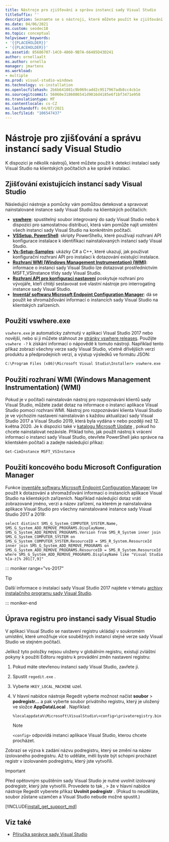 ```yaml
---
title: Nástroje pro zjišťování a správu instancí sady Visual Studio
titleSuffix: ''
description: Seznamte se s nástroji, které můžete použít ke zjišťování a správě instalací sady Visual Studio na klientských počítačích.
ms.date: 04/06/2021
ms.custom: seodec18
ms.topic: conceptual
helpviewer_keywords:
- '{{PLACEHOLDER}}'
- '{{PLACEHOLDER}}'
ms.assetid: 85686707-14C0-4860-9B7A-66485D43D241
author: ornellaalt
ms.author: ornella
manager: jmartens
ms.workload:
- multiple
ms.prod: visual-studio-windows
ms.technology: vs-installation
ms.openlocfilehash: 2b6b641081c9b969cadd2c9517967adb8cc4cb1e
ms.sourcegitcommit: 56060e3186086541d9016d4185e6f1bf3471e958
ms.translationtype: MT
ms.contentlocale: cs-CZ
ms.lasthandoff: 04/07/2021
ms.locfileid: "106547437"
---
```

# <a name="tools-for-detecting-and-managing-visual-studio-instances"></a>Nástroje pro zjišťování a správu instancí sady Visual Studio

K dispozici je několik nástrojů, které můžete použít k detekci instalací sady Visual Studio na klientských počítačích a ke správě instalací.

## <a name="detecting-existing-visual-studio-instances"></a>Zjišťování existujících instancí sady Visual Studio

Následující nástroje a pomůcky vám pomůžou detekovat a spravovat nainstalované instance sady Visual Studio na klientských počítačích:

* [**vswhere**](https://github.com/microsoft/vswhere): spustitelný soubor integrovaný do sady Visual Studio nebo k dispozici pro samostatnou distribuci, která vám pomůže najít umístění všech instancí sady Visual Studio na konkrétním počítači.
* [**VSSetup. PowerShell**](https://github.com/microsoft/vssetup.powershell): skripty PowerShellu, které používají rozhraní API konfigurace instalace k identifikaci nainstalovaných instancí sady Visual Studio.
* [**Vs-Setup-Samples**](https://github.com/microsoft/vs-setup-samples): ukázky C# a C++, které ukazují, jak používat konfigurační rozhraní API pro instalaci k dotazování existující instalace.
* [**Rozhraní WMI (Windows Management Instrumentation) (WMI)**](https://docs.microsoft.com/windows/win32/wmisdk/wmi-start-page): informace o instanci sady Visual Studio lze dotazovat prostřednictvím MSFT_VSInstance třídy sady Visual Studio. 
* [**Rozhraní API pro konfiguraci nastavení**](<xref:Microsoft.VisualStudio.Setup.Configuration>) poskytuje rozhraní pro vývojáře, kteří chtějí sestavovat své vlastní nástroje pro interrogating instance sady Visual Studio.
* [**Inventář softwaru Microsoft Endpoint Configuration Manager**](https://docs.microsoft.com/mem/configmgr/core/clients/manage/inventory/introduction-to-software-inventory): dá se použít ke shromažďování informací o instancích sady Visual Studio na klientských zařízeních. 

## <a name="using-vswhereexe"></a>Použití vswhere.exe

`vswhere.exe` je automaticky zahrnutý v aplikaci Visual Studio 2017 nebo novější, nebo si ji můžete stáhnout ze [stránky vswhere releases](https://github.com/Microsoft/vswhere/releases). Použijte `vswhere -?` k získání informací o nápovědě k tomuto nástroji. Například tento příkaz zobrazí všechny verze sady Visual Studio, včetně dřívějších verzí produktu a předprodejních verzí, a výstup výsledků ve formátu JSON:

```cmd
C:\Program Files (x86)\Microsoft Visual Studio\Installer> vswhere.exe -legacy -prerelease -format json
```

## <a name="using-windows-management-instrumentation-wmi"></a>Použití rozhraní WMI (Windows Management Instrumentation) (WMI)

Pokud je v počítači nainstalován nástroj pro rozpoznávání klientů sady Visual Studio, můžete zadat dotaz na informace o instanci aplikace Visual Studio pomocí rozhraní WMI. Nástroj pro rozpoznávání klienta Visual Studio je ve výchozím nastavení nainstalován s každou aktualizací sady Visual Studio 2017 a Visual Studio 2019, která byla vydána v nebo později než 12. května 2020. Je k dispozici také v [katalogu Microsoft Update](https://catalog.update.microsoft.com/) , pokud ho chcete nainstalovat nezávisle.  Příklad toho, jak použít nástroj k vrácení informací o instanci sady Visual Studio, otevřete PowerShell jako správce na klientském počítači a zadejte následující příkaz:

```cmd
Get-CimInstance MSFT_VSInstance
```

## <a name="using-microsoft-endpoint-configuration-manager"></a>Použití koncového bodu Microsoft Configuration Manager 

Funkce [inventáře softwaru Microsoft Endpoint Configuration Manager](https://docs.microsoft.com/mem/configmgr/core/clients/manage/inventory/introduction-to-software-inventory) lze použít k dotazování a shromažďování informací o instancích aplikace Visual Studio na klientských zařízeních. Například následující dotaz vrátí zobrazované jméno, verzi a název zařízení, na kterém je nainstalována aplikace Visual Studio pro všechny nainstalované instance sady Visual Studio 2017 a 2019: 

```WQL 
select distinct SMS_G_System_COMPUTER_SYSTEM.Name, SMS_G_System_ADD_REMOVE_PROGRAMS.DisplayName, SMS_G_System_ADD_REMOVE_PROGRAMS.Version from SMS_R_System inner join SMS_G_System_COMPUTER_SYSTEM on SMS_G_System_COMPUTER_SYSTEM.ResourceID = SMS_R_System.ResourceId inner join SMS_G_System_ADD_REMOVE_PROGRAMS on SMS_G_System_ADD_REMOVE_PROGRAMS.ResourceID = SMS_R_System.ResourceId where SMS_G_System_ADD_REMOVE_PROGRAMS.DisplayName like "Visual Studio %[a-z]% 201[7,9]" 
``` 

::: moniker range="vs-2017"

> [!TIP]
> Další informace o instalaci sady Visual Studio 2017 najdete v tématu [archivy instalačního programu sady Visual Studio](https://devblogs.microsoft.com/setup/tag/vs2017/).

::: moniker-end

## <a name="editing-the-registry-for-a-visual-studio-instance"></a>Úprava registru pro instanci sady Visual Studio

V aplikaci Visual Studio se nastavení registru ukládají v soukromém umístění, které umožňuje více souběžných instancí stejné verze sady Visual Studio ve stejném počítači.

Jelikož tyto položky nejsou uloženy v globálním registru, existují zvláštní pokyny k použití Editoru registru k provádění změn nastavení registru:

1. Pokud máte otevřenou instanci sady Visual Studio, zavřete ji.

1. Spustit `regedit.exe` .

1. Vyberte `HKEY_LOCAL_MACHINE` uzel.

1. V hlavní nabídce nástroje Regedit vyberte možnost načíst **soubor**  >  **podregistr...** a pak vyberte soubor privátního registru, který je uložený ve složce **AppData\Local** . Například:

   ```
   %localappdata%\Microsoft\VisualStudio\<config>\privateregistry.bin
   ```

   > [!NOTE]
   > `<config>` odpovídá instanci aplikace Visual Studio, kterou chcete procházet.

Zobrazí se výzva k zadání názvu podregistru, který se změní na název izolovaného podregistru. Až to uděláte, měli byste být schopni procházet registr v izolovaném podregistru, který jste vytvořili.

> [!IMPORTANT]
> Před opětovným spuštěním sady Visual Studio je nutné uvolnit izolovaný podregistr, který jste vytvořili. Provedete to tak ,  >  že v hlavní nabídce nástroje Regedit vyberete příkaz **Uvolnit podregistr** . (Pokud to neuděláte, soubor zůstane uzamčen a Visual Studio nebude možné spustit.)

[!INCLUDE[install_get_support_md](includes/install_get_support_md.md)]

## <a name="see-also"></a>Viz také

* [Příručka správce sady Visual Studio](../install/visual-studio-administrator-guide.md)
